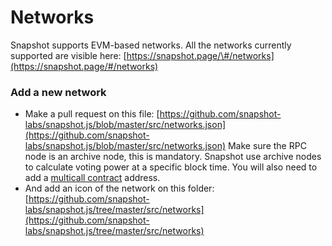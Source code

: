 # Networks

Snapshot supports EVM-based networks. All the networks currently supported are visible here: [https://snapshot.page/\#/networks](https://snapshot.page/#/networks)

### Add a new network

* Make a pull request on this file: [https://github.com/snapshot-labs/snapshot.js/blob/master/src/networks.json](https://github.com/snapshot-labs/snapshot.js/blob/master/src/networks.json) Make sure the RPC node is an archive node, this is mandatory. Snapshot use archive nodes to calculate voting power at a specific block time. You will also need to add a [multicall contract](https://github.com/makerdao/multicall/blob/master/src/Multicall.sol) address.
* And add an icon of the network on this folder: [https://github.com/snapshot-labs/snapshot.js/tree/master/src/networks](https://github.com/snapshot-labs/snapshot.js/tree/master/src/networks)



